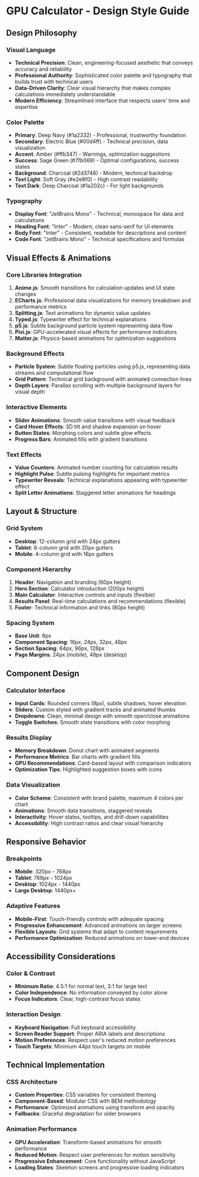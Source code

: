 # GPU Calculator - Design Style Guide

## Design Philosophy

### Visual Language
- **Technical Precision**: Clean, engineering-focused aesthetic that conveys accuracy and reliability
- **Professional Authority**: Sophisticated color palette and typography that builds trust with technical users
- **Data-Driven Clarity**: Clear visual hierarchy that makes complex calculations immediately understandable
- **Modern Efficiency**: Streamlined interface that respects users' time and expertise

### Color Palette
- **Primary**: Deep Navy (#1a2332) - Professional, trustworthy foundation
- **Secondary**: Electric Blue (#00d4ff) - Technical precision, data visualization
- **Accent**: Amber (#ffb347) - Warnings, optimization suggestions
- **Success**: Sage Green (#7fb069) - Optimal configurations, success states
- **Background**: Charcoal (#2d3748) - Modern, technical backdrop
- **Text Light**: Soft Gray (#e2e8f0) - High contrast readability
- **Text Dark**: Deep Charcoal (#1a202c) - For light backgrounds

### Typography
- **Display Font**: "JetBrains Mono" - Technical, monospace for data and calculations
- **Heading Font**: "Inter" - Modern, clean sans-serif for UI elements
- **Body Font**: "Inter" - Consistent, readable for descriptions and content
- **Code Font**: "JetBrains Mono" - Technical specifications and formulas

## Visual Effects & Animations

### Core Libraries Integration
1. **Anime.js**: Smooth transitions for calculation updates and UI state changes
2. **ECharts.js**: Professional data visualizations for memory breakdown and performance metrics
3. **Splitting.js**: Text animations for dynamic value updates
4. **Typed.js**: Typewriter effect for technical explanations
5. **p5.js**: Subtle background particle system representing data flow
6. **Pixi.js**: GPU-accelerated visual effects for performance indicators
7. **Matter.js**: Physics-based animations for optimization suggestions

### Background Effects
- **Particle System**: Subtle floating particles using p5.js, representing data streams and computational flow
- **Grid Pattern**: Technical grid background with animated connection lines
- **Depth Layers**: Parallax scrolling with multiple background layers for visual depth

### Interactive Elements
- **Slider Animations**: Smooth value transitions with visual feedback
- **Card Hover Effects**: 3D tilt and shadow expansion on hover
- **Button States**: Morphing colors and subtle glow effects
- **Progress Bars**: Animated fills with gradient transitions

### Text Effects
- **Value Counters**: Animated number counting for calculation results
- **Highlight Pulse**: Subtle pulsing highlights for important metrics
- **Typewriter Reveals**: Technical explanations appearing with typewriter effect
- **Split Letter Animations**: Staggered letter animations for headings

## Layout & Structure

### Grid System
- **Desktop**: 12-column grid with 24px gutters
- **Tablet**: 8-column grid with 20px gutters  
- **Mobile**: 4-column grid with 16px gutters

### Component Hierarchy
1. **Header**: Navigation and branding (60px height)
2. **Hero Section**: Calculator introduction (200px height)
3. **Main Calculator**: Interactive controls and inputs (flexible)
4. **Results Panel**: Real-time calculations and recommendations (flexible)
5. **Footer**: Technical information and links (80px height)

### Spacing System
- **Base Unit**: 8px
- **Component Spacing**: 16px, 24px, 32px, 48px
- **Section Spacing**: 64px, 96px, 128px
- **Page Margins**: 24px (mobile), 48px (desktop)

## Component Design

### Calculator Interface
- **Input Cards**: Rounded corners (8px), subtle shadows, hover elevation
- **Sliders**: Custom styled with gradient tracks and animated thumbs
- **Dropdowns**: Clean, minimal design with smooth open/close animations
- **Toggle Switches**: Smooth state transitions with color morphing

### Results Display
- **Memory Breakdown**: Donut chart with animated segments
- **Performance Metrics**: Bar charts with gradient fills
- **GPU Recommendations**: Card-based layout with comparison indicators
- **Optimization Tips**: Highlighted suggestion boxes with icons

### Data Visualization
- **Color Scheme**: Consistent with brand palette, maximum 4 colors per chart
- **Animations**: Smooth data transitions, staggered reveals
- **Interactivity**: Hover states, tooltips, and drill-down capabilities
- **Accessibility**: High contrast ratios and clear visual hierarchy

## Responsive Behavior

### Breakpoints
- **Mobile**: 320px - 768px
- **Tablet**: 768px - 1024px
- **Desktop**: 1024px - 1440px
- **Large Desktop**: 1440px+

### Adaptive Features
- **Mobile-First**: Touch-friendly controls with adequate spacing
- **Progressive Enhancement**: Advanced animations on larger screens
- **Flexible Layouts**: Grid systems that adapt to content requirements
- **Performance Optimization**: Reduced animations on lower-end devices

## Accessibility Considerations

### Color & Contrast
- **Minimum Ratio**: 4.5:1 for normal text, 3:1 for large text
- **Color Independence**: No information conveyed by color alone
- **Focus Indicators**: Clear, high-contrast focus states

### Interaction Design
- **Keyboard Navigation**: Full keyboard accessibility
- **Screen Reader Support**: Proper ARIA labels and descriptions
- **Motion Preferences**: Respect user's reduced motion preferences
- **Touch Targets**: Minimum 44px touch targets on mobile

## Technical Implementation

### CSS Architecture
- **Custom Properties**: CSS variables for consistent theming
- **Component-Based**: Modular CSS with BEM methodology
- **Performance**: Optimized animations using transform and opacity
- **Fallbacks**: Graceful degradation for older browsers

### Animation Performance
- **GPU Acceleration**: Transform-based animations for smooth performance
- **Reduced Motion**: Respect user preferences for motion sensitivity
- **Progressive Enhancement**: Core functionality without JavaScript
- **Loading States**: Skeleton screens and progressive loading indicators